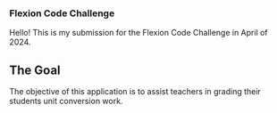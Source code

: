 ### Flexion Code Challenge

Hello! This is my submission for the Flexion Code Challenge in April of 2024. 


## The Goal
The objective of this application is to assist teachers in grading their students unit conversion work. 





